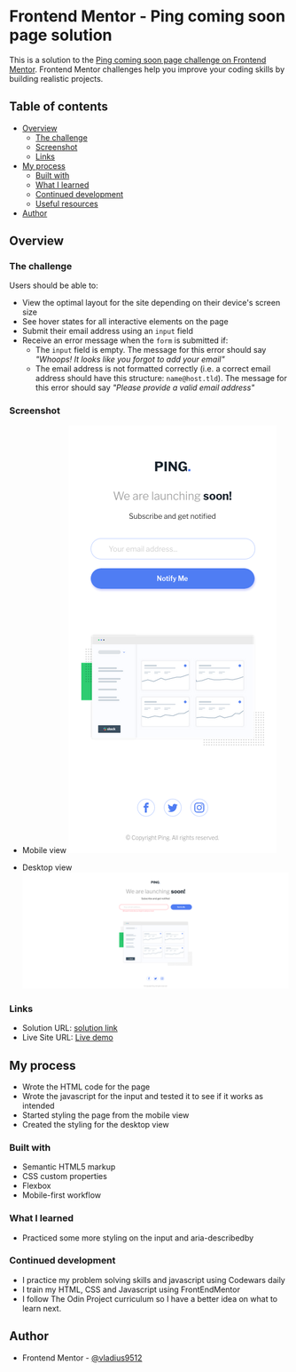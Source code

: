 # Frontend Mentor - Ping coming soon page solution

This is a solution to the [Ping coming soon page challenge on Frontend Mentor](https://www.frontendmentor.io/challenges/ping-single-column-coming-soon-page-5cadd051fec04111f7b848da). Frontend Mentor challenges help you improve your coding skills by building realistic projects.

## Table of contents

-   [Overview](#overview)
    -   [The challenge](#the-challenge)
    -   [Screenshot](#screenshot)
    -   [Links](#links)
-   [My process](#my-process)
    -   [Built with](#built-with)
    -   [What I learned](#what-i-learned)
    -   [Continued development](#continued-development)
    -   [Useful resources](#useful-resources)
-   [Author](#author)

## Overview

### The challenge

Users should be able to:

-   View the optimal layout for the site depending on their device's screen size
-   See hover states for all interactive elements on the page
-   Submit their email address using an `input` field
-   Receive an error message when the `form` is submitted if:
    -   The `input` field is empty. The message for this error should say _"Whoops! It looks like you forgot to add your email"_
    -   The email address is not formatted correctly (i.e. a correct email address should have this structure: `name@host.tld`). The message for this error should say _"Please provide a valid email address"_

### Screenshot

-   Mobile view
    ![](./screenshots/mobile.png)

-   Desktop view
    ![](./screenshots/desktop-active-states.png)

### Links

-   Solution URL: [solution link](https://github.com/vladius9512/FrontEndMentor-Challenges/tree/main/ping-coming-soon-page-master)
-   Live Site URL: [Live demo](https://your-live-site-url.com)

## My process

-   Wrote the HTML code for the page
-   Wrote the javascript for the input and tested it to see if it works as intended
-   Started styling the page from the mobile view
-   Created the styling for the desktop view

### Built with

-   Semantic HTML5 markup
-   CSS custom properties
-   Flexbox
-   Mobile-first workflow

### What I learned

-   Practiced some more styling on the input and aria-describedby

### Continued development

-   I practice my problem solving skills and javascript using Codewars daily
-   I train my HTML, CSS and Javascript using FrontEndMentor
-   I follow The Odin Project curriculum so I have a better idea on what to learn next.

## Author

-   Frontend Mentor - [@vladius9512](https://www.frontendmentor.io/profile/vladius9512)
